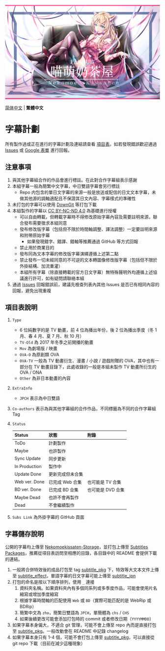 ![NO_MILKTEA](NO_MILKTEA.jpg)

<p align="left"> <a href="README.md">简体中文</a> | <b>繁體中文</b> </p>

# 字幕計劃

所有製作過或正在進行的字幕計劃及連結請查看 [項目表](https://github.com/orgs/Nekomoekissaten-SUB/projects/1)。如若發現錯誤歡迎通過 [Issues](https://github.com/Nekomoekissaten-SUB/Nekomoekissaten-Subs/issues) 或 [Google 表單](https://forms.gle/PQVM8p8SxvgKUco48) 進行回報。

## 注意事項

1. 與其他字幕組合作的作品會進行標註。在此對合作字幕組表示感謝
2. 本組字幕一般為簡繁中文字幕，中日雙語字幕會另行標註
	- Repo 内包含的單日文字幕的來源一般是放送或配信的日文文本字幕，未做其他源的調軸適配且不保證其日文內容、字幕樣式的準確性
3. 未打包的字幕可以使用 [DownGit](https://downgit.github.io/) 等打包下載
4. 本組製作的字幕以 [CC BY-NC-ND 4.0](https://creativecommons.org/licenses/by-nc-nd/4.0/) 為基礎進行授權
	- 可以自由轉載，但轉載字幕時不得修改原始字幕內容及需要註明來源，聯合發布需要徵求本組同意
	- 發布修改版字幕（包括但不限於時間軸調整、譯法調整）一定要註明來源和附帶原始字幕
		- 如果發現錯字、錯譯、錯軸等推薦通過 GitHub 等方式回報
	- 禁止用於商業目的
	- 發布同為文本字幕的修改版字幕演繹遵循上述第二點
	- 禁止發布一切未經同意的不可逆的文本轉圖像修改版字幕（包括但不限於外掛結構、加流重灌）
	- 本組所有字幕（除直接轉載的官方日文字幕）無特殊聲明外均遵循上述協議進行許可，如有疑問請聯絡本組
5. 通過 [Issues](https://github.com/Nekomoekissaten-SUB/Nekomoekissaten-Subs/issues) 回報錯誤前，建議先檢查列表內其他 Issues 是否已有相同內容的回報，避免出現重複

## 項目表說明

1. `Type`
	- 6 位純數字的是 TV 動畫，前 4 位為播出年份，後 2 位為播出季度（冬 1 月、春 4 月、夏 7 月、秋 10 月）
	- `TV-Old` 為 2017 年冬季之前開播的動畫
	- `Mov` 為劇場版 / 映畫
	- `OVA-O` 為原創類 OVA
	- `OVA-TV` 一般為 TV 動畫衍生、漫畫 / 小說 / 遊戲附贈的 OVA，其中也有一部分在 TV 動畫目錄下，此處收錄的一般是本組未製作 TV 動畫所衍生的 OVA / ONA
	- `Other` 為非日本動畫的內容
2. `ExtraInfo`
	- `JPCH` 表示為中日雙語
3. `Co-authors` 表示為與其他字幕組的合作作品，不同標籤為不同的合作字幕組 Tag
4. `Status`

	| Status        | 狀態             | 附錄              |
	| ------------- | ---------------- | ----------------- |
	| ToDo          | 計劃製作         |                   |
	| Maybe         | 也許製作         |                   |
	| Sync Update   | 同步更新         |                   |
	| In Production | 製作中           |                   |
	| Update Done   | 更新完成但未合集 |                   |
	| Web ver. Done | 已完成 Web 合集  | 也可能是 TV 合集  |
	| BD ver. Done  | 已完成 BD 合集   | 也可能是 DVD 合集 |
	| Maybe Dead    | 也許不會再製作   |                   |
	| Dead          | 不會繼續製作     |                   |

5. `Subs Link` 為外掛字幕的 GitHub 頁面

## 字幕儲存說明

公開的字幕均上傳至 [Nekomoekissaten-Storage](https://github.com/Nekomoekissaten-SUB/Nekomoekissaten-Storage)，並打包上傳至 [Subtitles Packages](https://github.com/Nekomoekissaten-SUB/Nekomoekissaten-Storage/releases/tag/subtitle_pkg)，推薦從項目表訪問至相應的目錄，各目錄中的 README 會提供下載的連結。

1. 一般將合併特效後的成品打包至 tag [subtitle_pkg](https://github.com/Nekomoekissaten-SUB/Nekomoekissaten-Storage/releases/tag/subtitle_pkg) 下，特效等大文本文件上傳至 [subtitle_effect](https://github.com/Nekomoekissaten-SUB/Nekomoekissaten-Storage/releases/tag/subtitle_effect)，單語字幕的日文字幕可能上傳至 [subtitle_jpn](https://github.com/Nekomoekissaten-SUB/Nekomoekissaten-Storage/releases/tag/subtitle_jpn)
2. 打包的命名是按以下順序排列，使用 `_` 連接
	1. 資料夾名稱。如果資料夾內有多個同系列或多季度作品，可能會使用片名縮寫或增加季度縮寫
	2. 根據字幕時間軸的匹配使用 `Web` 或 `BD`（實際可能匹配的是 WebRip 或 BDRip）
	3. 簡繁中文為 `zho`，簡繁日雙語為 `JPCH`，單簡體為 `chs` / `CHS`
	4. 如果後續更改可能會添加打包時的 commit 或者修改日期（`YYYYMMDD`）
3. 如果字幕本身偏大，不適合 git 管理，可能不會上傳至 repo 內而是直接打包至 [subtitle_pkg](https://github.com/Nekomoekissaten-SUB/Nekomoekissaten-Storage/releases/tag/subtitle_pkg)。一般改動會在 README 中記錄 changelog
4. 如果字幕本身只有 1-4 個，可能不會打包上傳至 [subtitle_pkg](https://github.com/Nekomoekissaten-SUB/Nekomoekissaten-Storage/releases/tag/subtitle_pkg)，可以直接從 git repo 下載（目前在減少這種現象）
